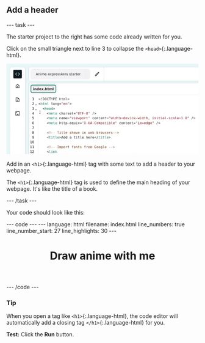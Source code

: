 <h2 class="c-project-heading--task">Add a header</h2>

--- task ---

The starter project to the right has some code already written for you.

Click on the small triangle next to line 3 to collapse the `<head>`{:.language-html}.

![alt=""](images/step_2_collapse.gif)

Add in an `<h1>`{:.language-html} tag with some text to add a header to your webpage.

The `<h1>`{:.language-html} tag is used to define the main heading of your webpage. It's like the title of a book.

--- /task ---

Your code should look like this:

<div class="c-project-code">
--- code ---
---
language: html
filename: index.html
line_numbers: true
line_number_start: 27
line_highlights: 30
---
  <body>
    <!-- The page header code goes here -->
    <header>
      <h1>Draw anime with me</h1>
    </header>
--- /code ---
</div>


<div class="c-project-callout c-project-callout--tip">

### Tip

When you open a tag like `<h1>`{:.language-html}, the code editor will automatically add a closing tag `</h1>`{:.language-html} for you.

</div>

**Test:** Click the **Run** button. 